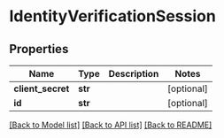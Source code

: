 # IdentityVerificationSession

## Properties
Name | Type | Description | Notes
------------ | ------------- | ------------- | -------------
**client_secret** | **str** |  | [optional] 
**id** | **str** |  | [optional] 

[[Back to Model list]](../README.md#documentation-for-models) [[Back to API list]](../README.md#documentation-for-api-endpoints) [[Back to README]](../README.md)


